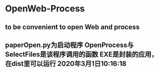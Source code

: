 # OpenWeb-Process
to be convenient to open Web and process
---
paperOpen.py为启动程序
OpenProcess与SelectFiles是该程序调用的函数
EXE是封装的应用，在dist里可以运行
2020年3月1日10:16:18
---
